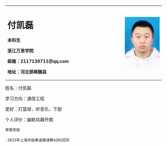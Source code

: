   <table border="0">
  <tr>
    <td width="75%">
      <h1>付凯磊</h1>
      <p><b>本科生</b></p>
      <p><b>浙江万里学院</b></p>
      <p><b>邮箱：2117139711@qq.com</b></p>
      <p><b>地址：河北邯郸魏县</b></p>
    </td>
    <td width="25%">
      <img src="zhaopian.jpg" width="100%">       
    </td>
  </tr>
</table>

   姓名：付凯磊
   
   学习方向：通信工程
   
   爱好：打篮球，听音乐，下厨
   
   个人评价：幽默风趣开朗
    
    荣誉奖励
    
    -2015年上海市跆拳道邀请赛42KG冠军
